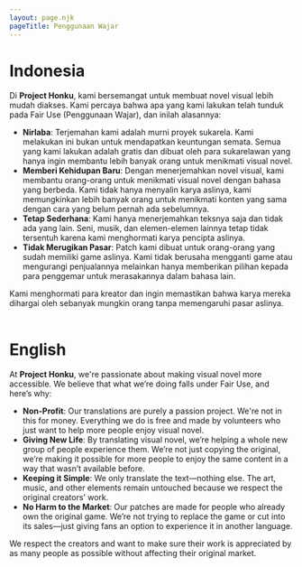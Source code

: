 ```yaml
---
layout: page.njk
pageTitle: Penggunaan Wajar
---
```

# Indonesia

Di **Project Honku**, kami bersemangat untuk membuat novel visual lebih mudah diakses. Kami percaya bahwa apa yang kami lakukan telah tunduk pada Fair Use (Penggunaan Wajar), dan inilah alasannya:
- **Nirlaba**: Terjemahan kami adalah murni proyek sukarela. Kami melakukan ini bukan untuk mendapatkan keuntungan semata. Semua yang kami lakukan adalah gratis dan dibuat oleh para sukarelawan yang hanya ingin membantu lebih banyak orang untuk menikmati visual novel.
- **Memberi Kehidupan Baru**: Dengan menerjemahkan novel visual, kami membantu orang-orang untuk menikmati visual novel dengan bahasa yang berbeda. Kami tidak hanya menyalin karya aslinya, kami memungkinkan lebih banyak orang untuk menikmati konten yang sama dengan cara yang belum pernah ada sebelumnya.
- **Tetap Sederhana**: Kami hanya menerjemahkan teksnya saja dan tidak ada yang lain. Seni, musik, dan elemen-elemen lainnya tetap tidak tersentuh karena kami menghormati karya pencipta aslinya.
- **Tidak Merugikan Pasar**: Patch kami dibuat untuk orang-orang yang sudah memiliki game aslinya. Kami tidak berusaha mengganti game atau mengurangi penjualannya melainkan hanya memberikan pilihan kepada para penggemar untuk merasakannya dalam bahasa lain.

Kami menghormati para kreator dan ingin memastikan bahwa karya mereka dihargai oleh sebanyak mungkin orang tanpa memengaruhi pasar aslinya.
<br><br>

# English

At **Project Honku**, we're passionate about making visual novel more accessible. We believe that what we’re doing falls under Fair Use, and here’s why:
- **Non-Profit**: Our translations are purely a passion project. We're not in this for money. Everything we do is free and made by volunteers who just want to help more people enjoy visual novel.
- **Giving New Life**: By translating visual novel, we’re helping a whole new group of people experience them. We’re not just copying the original, we’re making it possible for more people to enjoy the same content in a way that wasn’t available before.
- **Keeping it Simple**: We only translate the text—nothing else. The art, music, and other elements remain untouched because we respect the original creators’ work.
- **No Harm to the Market**: Our patches are made for people who already own the original game. We’re not trying to replace the game or cut into its sales—just giving fans an option to experience it in another language.

We respect the creators and want to make sure their work is appreciated by as many people as possible without affecting their original market.
